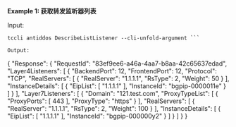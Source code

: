 **Example 1: 获取转发监听器列表**



Input: 

```
tccli antiddos DescribeListListener --cli-unfold-argument ```

Output: 
```
{
    "Response": {
        "RequestId": "83ef9ee6-a46a-4aa7-b8aa-42c65637edad",
        "Layer4Listeners": [
            {
                "BackendPort": 12,
                "FrontendPort": 12,
                "Protocol": "TCP",
                "RealServers": [
                    {
                        "RealServer": "1.1.1.1",
                        "RsType": 2,
                        "Weight": 50
                    }
                ],
                "InstanceDetails": [
                    {
                        "EipList": [
                            "1.1.1.1"
                        ],
                        "InstanceId": "bgpip-0000011e"
                    }
                ]
            }
        ],
        "Layer7Listeners": [
            {
                "Domain": "121.test.com",
                "ProxyTypeList": [
                    {
                        "ProxyPorts": [
                            443
                        ],
                        "ProxyType": "https"
                    }
                ],
                "RealServers": [
                    {
                        "RealServer": "1.1.1.1",
                        "RsType": 2,
                        "Weight": 100
                    }
                ],
                "InstanceDetails": [
                    {
                        "EipList": [
                            "1.1.1.1"
                        ],
                        "InstanceId": "bgpip-000000y2"
                    }
                ]
            }
        ]
    }
}
```

